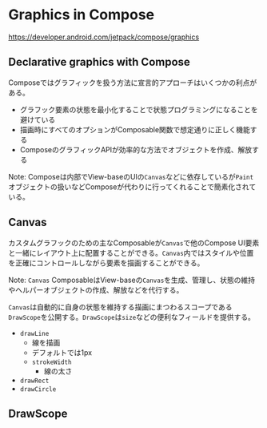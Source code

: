 # Graphics in Compose

https://developer.android.com/jetpack/compose/graphics

## Declarative graphics with Compose

Composeではグラフィックを扱う方法に宣言的アプローチはいくつかの利点がある。

* グラフック要素の状態を最小化することで状態プログラミングになることを避けている
* 描画時にすべてのオプションがComposable関数で想定通りに正しく機能する
* ComposeのグラフィックAPIが効率的な方法でオブジェクトを作成、解放する

Note: Composeは内部でView-baseのUIの`Canvas`などに依存しているが`Paint`オブジェクトの扱いなどComposeが代わりに行ってくれることで簡素化されている。

## Canvas

カスタムグラフックのための主なComposableが`Canvas`で他のCompose UI要素と一緒にレイアウト上に配置することができる。`Canvas`内ではスタイルや位置を正確にコントロールしながら要素を描画することができる。

Note: `Canvas` ComposableはView-baseの`Canvas`を生成、管理し、状態の維持やヘルパーオブジェクトの作成、解放などを代行する。

`Canvas`は自動的に自身の状態を維持する描画にまつわるスコープである`DrawScope`を公開する。`DrawScope`は`size`などの便利なフィールドを提供する。

* `drawLine`
  * 線を描画
  * デフォルトでは1px
  * `strokeWidth`
    * 線の太さ
* `drawRect`
* `drawCircle`

## DrawScope
